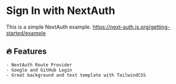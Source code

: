 # Sign In with NextAuth

This is a simple NextAuth example.
https://next-auth.js.org/getting-started/example

## 🔥 Features

    - NextAuth Route Provider
    - Google and GitHub Login
    - Great background and text template with TailwindCSS

